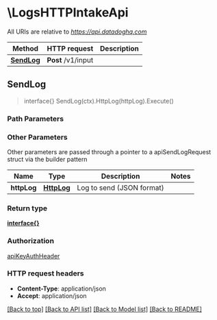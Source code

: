 # \LogsHTTPIntakeApi

All URIs are relative to *https://api.datadoghq.com*

Method | HTTP request | Description
------------- | ------------- | -------------
[**SendLog**](LogsHTTPIntakeApi.md#SendLog) | **Post** /v1/input | 



## SendLog

> interface{} SendLog(ctx).HttpLog(httpLog).Execute()





### Path Parameters



### Other Parameters

Other parameters are passed through a pointer to a apiSendLogRequest struct via the builder pattern


Name | Type | Description  | Notes
------------- | ------------- | ------------- | -------------
 **httpLog** | [**HttpLog**](HttpLog.md) | Log to send (JSON format) | 

### Return type

[**interface{}**](interface{}.md)

### Authorization

[apiKeyAuthHeader](../README.md#apiKeyAuthHeader)

### HTTP request headers

- **Content-Type**: application/json
- **Accept**: application/json

[[Back to top]](#) [[Back to API list]](../README.md#documentation-for-api-endpoints)
[[Back to Model list]](../README.md#documentation-for-models)
[[Back to README]](../README.md)

